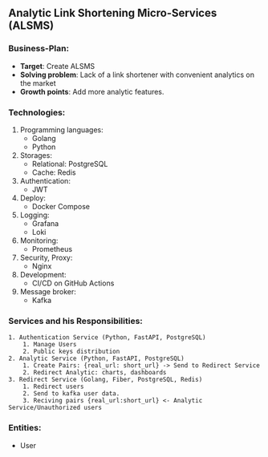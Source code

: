 Analytic Link Shortening Micro-Services (ALSMS)
-----
### Business-Plan:
 - **Target**: Create ALSMS
 - **Solving problem**: Lack of a link shortener with convenient analytics on the market
 - **Growth points**: Add more analytic features.

### Technologies:
 1. Programming languages: 
    - Golang
    - Python
 2. Storages:
    - Relational: PostgreSQL
    - Cache: Redis
 3. Authentication: 
    - JWT
 4. Deploy:
    - Docker Compose
 5. Logging:
    - Grafana
    - Loki
 6. Monitoring:
    - Prometheus
 7. Security, Proxy:
    - Nginx
 8. Development: 
    - CI/CD on GitHub Actions
 9. Message broker:
    - Kafka
 

### Services and his Responsibilities: 
    1. Authentication Service (Python, FastAPI, PostgreSQL)
        1. Manage Users
        2. Public keys distribution
    2. Analytic Service (Python, FastAPI, PostgreSQL)
        1. Create Pairs: {real_url: short_url} -> Send to Redirect Service 
        2. Redirect Analytic: charts, dashboards
    3. Redirect Service (Golang, Fiber, PostgreSQL, Redis)
        1. Redirect users
        2. Send to kafka user data.
        3. Reciving pairs {real_url:short_url} <- Analytic Service/Unauthorized users


### Entities:
 - User


